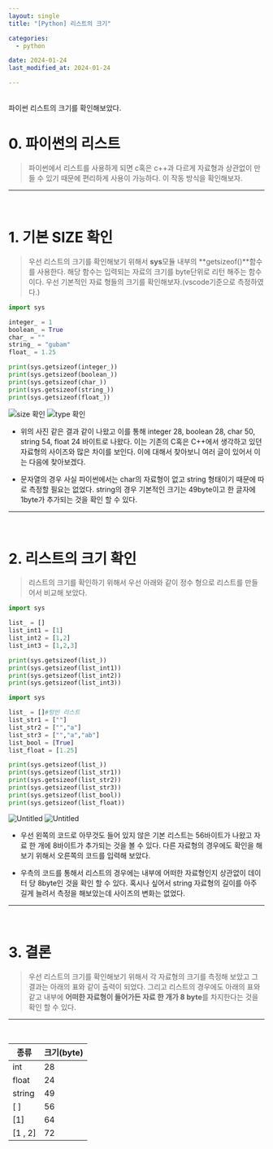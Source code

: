 ```yaml
---
layout: single
title: "[Python] 리스트의 크기"

categories:
  - python

date: 2024-01-24
last_modified_at: 2024-01-24

---
```

<br>
파이썬 리스트의 크기를 확인해보았다.
<br>

# 0. 파이썬의 리스트

> 파이썬에서 리스트를 사용하게 되면 c혹은 c++과 다르게 자료형과 상관없이 만들 수 있기 때문에 편리하게 사용이 가능하다. 이 작동 방식을 확인해보자.
>

---
<br>

# 1. 기본 SIZE 확인

> 우선 리스트의 크기를 확인해보기 위해서 **sys**모듈 내부의 **getsizeof()**함수를 사용한다. 해당 함수는 입력되는 자료의 크기를 byte단위로 리턴 해주는 함수이다. 우선 기본적인 자료 형들의 크기를 확인해보자.(vscode기준으로 측정하였다.)
> 

```python
import sys

integer_ = 1
boolean_ = True
char_ = ""
string_ = "gubam"
float_ = 1.25

print(sys.getsizeof(integer_))
print(sys.getsizeof(boolean_))
print(sys.getsizeof(char_))
print(sys.getsizeof(string_))
print(sys.getsizeof(float_))
```

![size 확인](https://github.com/gubam/gubam.github.io/assets/109836946/4ec501ed-823f-49b1-a8f6-d03f9c729843)  ![type 확인](https://github.com/gubam/gubam.github.io/assets/109836946/016bd130-5ef3-4afb-bfaa-08c3133a3517)


- 위의 사진 같은 결과 같이 나왔고 이를 통해 integer 28, boolean 28, char 50, string 54, float 24 바이트로 나왔다. 이는 기존의 C혹은 C++에서 생각하고 있던 자료형의 사이즈와 많은 차이를 보인다. 이에 대해서 찾아보니 여러 글이 있어서 이는 다음에 찾아보겠다.

- 문자열의 경우 사실 파이썬에서는  char의 자료형이 없고 string 형태이기 때문에 따로 측정할 필요는 없었다. string의 경우 기본적인 크기는 49byte이고 한 글자에 1byte가 추가되는 것을 확인 할 수 있다.

---
<br>

# 2. 리스트의 크기 확인

> 리스트의 크기를 확인하기 위해서 우선 아래와 같이 정수 형으로 리스트를 만들어서 비교해 보았다.
> 

```python
import sys

list_ = []
list_int1 = [1]
list_int2 = [1,2]
list_int3 = [1,2,3]

print(sys.getsizeof(list_))
print(sys.getsizeof(list_int1))
print(sys.getsizeof(list_int2))
print(sys.getsizeof(list_int3))
```

```python
import sys

list_ = []#텅빈 리스트
list_str1 = [""]
list_str2 = ["","a"]
list_str3 = ["","a","ab"]
list_bool = [True]
list_float = [1.25]

print(sys.getsizeof(list_))
print(sys.getsizeof(list_str1))
print(sys.getsizeof(list_str2))
print(sys.getsizeof(list_str3))
print(sys.getsizeof(list_bool))
print(sys.getsizeof(list_float))
```

![Untitled](https://github.com/gubam/gubam.github.io/assets/109836946/70586613-2d32-4967-9b2a-6d20f86b5cce) ![Untitled](https://github.com/gubam/gubam.github.io/assets/109836946/d2b76b0e-8b18-4b24-bfeb-d75274a8b593)

- 우선 왼쪽의 코드로 아무것도 들어 있지 않은 기본 리스트는 56바이트가 나왔고 자료 한 개에 8바이트가 추가되는 것을 볼 수 있다. 다른 자료형의 경우에도 확인을 해보기 위해서 오른쪽의 코드를 입력해 보았다.

- 우측의 코드를 통해서 리스트의 경우에는 내부에 어떠한 자료형인지 상관없이 데이터 당 8byte인 것을 확인 할 수 있다. 혹시나 싶어서 string 자료형의 길이를 아주 길게 늘려서 측정을 해보았는데 사이즈의 변화는 없었다.

---
<br>

# 3. 결론

> 우선 리스트의 크기를 확인해보기 위해서 각 자료형의 크기를 측정해 보았고 그 결과는 아래의 표와 같이 출력이 되었다. 그리고 리스트의 경우에도 아래의 표와 같고 내부에 **어떠한 자료형이 들어가든 자료 한 개가 8 byte**를 차지한다는 것을 확인 할 수 있다.
> 

---
<br>

  
| 종류 | 크기(byte) |
| ------- | ------- |
| int | 28 |
| float | 24 |
| string | 49 |
| [ ] | 56 |
| [1] | 64 |
| [1 , 2] | 72 |


